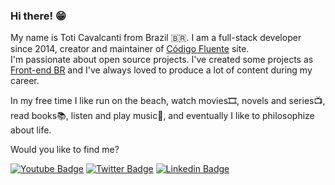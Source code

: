### Hi there! 😁

My name is Toti Cavalcanti from Brazil 🇧🇷. I am a full-stack developer since 2014, creator and maintainer of [Código Fluente](https://www.codigofluente.com.br) site. <br>I'm passionate about open source projects. I've created some projects as [Front-end BR](https://github.com/frontendbr) and I've always loved to produce a lot of content during my career.

In my free time I like run on the beach, watch movies🎞️, novels and series📺, read books📚, listen and play music🎵, and eventually I like to philosophize about life.

Would you like to find me?

[![Youtube Badge](https://img.shields.io/badge/-Youtube-FF0000?style=flat-square&labelColor=FF0000&logo=youtube&logoColor=white&link=https://www.youtube.com/user/toticavalcanti)](https://www.youtube.com/user/toticavalcanti)
[![Twitter Badge](https://img.shields.io/badge/-Twitter-1ca0f1?style=flat-square&labelColor=1ca0f1&logo=twitter&logoColor=white&link=https://twitter.com/Toti_Cavalcanti)](https://twitter.com/Toti_Cavalcanti)
[![Linkedin Badge](https://img.shields.io/badge/-LinkedIn-blue?style=flat-square&logo=Linkedin&logoColor=white&link=https://www.linkedin.com/in/antoniocavalcantedepaulafilho/)](https://www.linkedin.com/in/antoniocavalcantedepaulafilho/)
